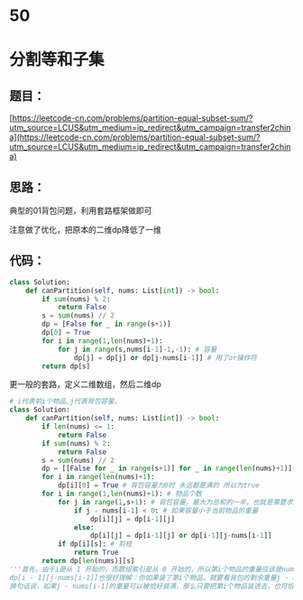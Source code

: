 # 50


# 分割等和子集

## 题目：

[https://leetcode-cn.com/problems/partition-equal-subset-sum/?utm_source=LCUS&utm_medium=ip_redirect&utm_campaign=transfer2china](https://leetcode-cn.com/problems/partition-equal-subset-sum/?utm_source=LCUS&utm_medium=ip_redirect&utm_campaign=transfer2china)

## 思路：

典型的01背包问题，利用套路框架做即可 

注意做了优化，把原本的二维dp降低了一维

## 代码：

```python
class Solution:
    def canPartition(self, nums: List[int]) -> bool:
        if sum(nums) % 2:
            return False
        s = sum(nums) // 2
        dp = [False for _ in range(s+1)]
        dp[0] = True
        for i in range(1,len(nums)+1): 
            for j in range(s,nums[i-1]-1,-1): # 容量
                dp[j] = dp[j] or dp[j-nums[i-1]] # 用了or操作符
        return dp[s]
```

更一般的套路，定义二维数组，然后二维dp

```python
# i代表前i个物品,j代表背包容量。
class Solution:
    def canPartition(self, nums: List[int]) -> bool:
        if len(nums) <= 1:
            return False
        if sum(nums) % 2:
            return False
        s = sum(nums) // 2
        dp = [[False for _ in range(s+1)] for _ in range(len(nums)+1)]
        for i in range(len(nums)+1):
            dp[i][0] = True # 背包容量为0时 永远都是满的 所以为true
        for i in range(1,len(nums)+1): # 物品个数
            for j in range(1,s+1): # 背包容量，最大为总和的一半，也就是需要求的
                if j - nums[i-1] < 0: # 如果容量小于当前物品的重量
                    dp[i][j] = dp[i-1][j]
                else:
                    dp[i][j] = dp[i-1][j] or dp[i-1][j-nums[i-1]]
            if dp[i][s]: # 剪枝
                return True
        return dp[len(nums)][s]
'''首先，由于i是从 1 开始的，而数组索引是从 0 开始的，所以第i个物品的重量应该是nums[i-1]，这一点不要搞混。
dp[i - 1][j-nums[i-1]]也很好理解：你如果装了第i个物品，就要看背包的剩余重量j - nums[i-1]限制下是否能够被恰好装满。
换句话说，如果j - nums[i-1]的重量可以被恰好装满，那么只要把第i个物品装进去，也可恰好装满j的重量；否则的话，重量j肯定是装不满的。'''
```




